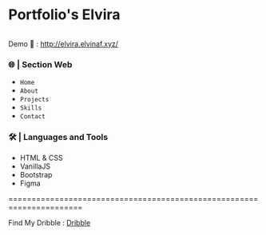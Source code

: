 # Portfolio's Elvira
<img src="https://raw.githubusercontent.com/elvirafimansyah/portfolio/master/img/pt.png" alt="">

Demo 🔗 : http://elvira.elvinaf.xyz/ 

### 🌐 | Section Web
- `Home`
- `About` 
- `Projects`
- `Skills`
- `Contact`

### 🛠️ | Languages and Tools
- HTML & CSS
- VanillaJS
- Bootstrap
- Figma

======================================================================

Find My Dribble : <a href="https://dribbble.com/ElviraFir">Dribble</a>
